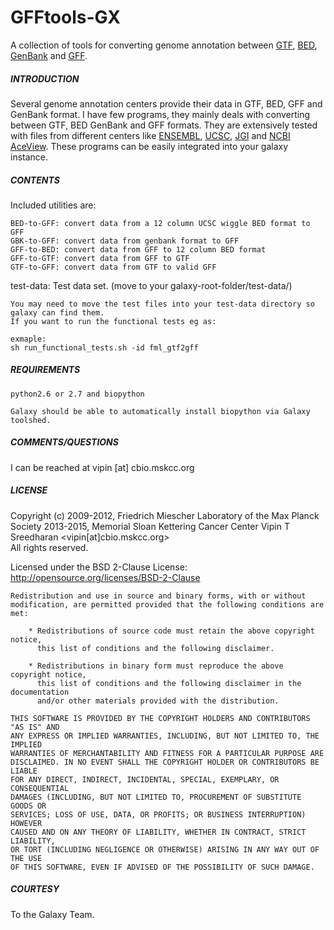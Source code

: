 GFFtools-GX 
===========

A collection of tools for converting genome annotation between [GTF](https://genome.ucsc.edu/FAQ/FAQformat.html#format4), [BED](https://genome.ucsc.edu/FAQ/FAQformat.html#format1), [GenBank](http://www.ncbi.nlm.nih.gov/Sitemap/samplerecord.html) and [GFF](https://genome.ucsc.edu/FAQ/FAQformat.html#format3).

##### INTRODUCTION

Several genome annotation centers provide their data in GTF, BED, GFF and GenBank format. I have few programs, they mainly deals with converting between GTF, BED GenBank and GFF formats. They are extensively tested with files from different centers like [ENSEMBL](http://www.ensembl.org), [UCSC](https://genome.ucsc.edu/), [JGI](http://genome.jgi.doe.gov/) and [NCBI AceView](http://www.ncbi.nlm.nih.gov/IEB/Research/Acembly/HelpJan.html). These programs can be easily integrated into your galaxy instance.

##### CONTENTS

Included utilities are: 

    BED-to-GFF: convert data from a 12 column UCSC wiggle BED format to GFF
    GBK-to-GFF: convert data from genbank format to GFF
    GFF-to-BED: convert data from GFF to 12 column BED format
    GFF-to-GTF: convert data from GFF to GTF 
    GTF-to-GFF: convert data from GTF to valid GFF

test-data: Test data set. (move to your galaxy-root-folder/test-data/)
    
    You may need to move the test files into your test-data directory so galaxy can find them. 
    If you want to run the functional tests eg as: 

    exmaple: 
    sh run_functional_tests.sh -id fml_gtf2gff

##### REQUIREMENTS

    python2.6 or 2.7 and biopython  

    Galaxy should be able to automatically install biopython via Galaxy toolshed.

##### COMMENTS/QUESTIONS 

I can be reached at vipin [at] cbio.mskcc.org 

##### LICENSE

Copyright (c) 2009-2012, Friedrich Miescher Laboratory of the Max Planck Society
              2013-2015, Memorial Sloan Kettering Cancer Center
              Vipin T Sreedharan <vipin[at]cbio.mskcc.org>  
All rights reserved.

Licensed under the BSD 2-Clause License: <http://opensource.org/licenses/BSD-2-Clause>
    
    Redistribution and use in source and binary forms, with or without
    modification, are permitted provided that the following conditions are met:
    
        * Redistributions of source code must retain the above copyright notice,
          this list of conditions and the following disclaimer.
    
        * Redistributions in binary form must reproduce the above copyright notice,
          this list of conditions and the following disclaimer in the documentation
          and/or other materials provided with the distribution.
    
    THIS SOFTWARE IS PROVIDED BY THE COPYRIGHT HOLDERS AND CONTRIBUTORS "AS IS" AND
    ANY EXPRESS OR IMPLIED WARRANTIES, INCLUDING, BUT NOT LIMITED TO, THE IMPLIED
    WARRANTIES OF MERCHANTABILITY AND FITNESS FOR A PARTICULAR PURPOSE ARE
    DISCLAIMED. IN NO EVENT SHALL THE COPYRIGHT HOLDER OR CONTRIBUTORS BE LIABLE
    FOR ANY DIRECT, INDIRECT, INCIDENTAL, SPECIAL, EXEMPLARY, OR CONSEQUENTIAL
    DAMAGES (INCLUDING, BUT NOT LIMITED TO, PROCUREMENT OF SUBSTITUTE GOODS OR
    SERVICES; LOSS OF USE, DATA, OR PROFITS; OR BUSINESS INTERRUPTION) HOWEVER
    CAUSED AND ON ANY THEORY OF LIABILITY, WHETHER IN CONTRACT, STRICT LIABILITY,
    OR TORT (INCLUDING NEGLIGENCE OR OTHERWISE) ARISING IN ANY WAY OUT OF THE USE
    OF THIS SOFTWARE, EVEN IF ADVISED OF THE POSSIBILITY OF SUCH DAMAGE.

##### COURTESY

To the Galaxy Team.
